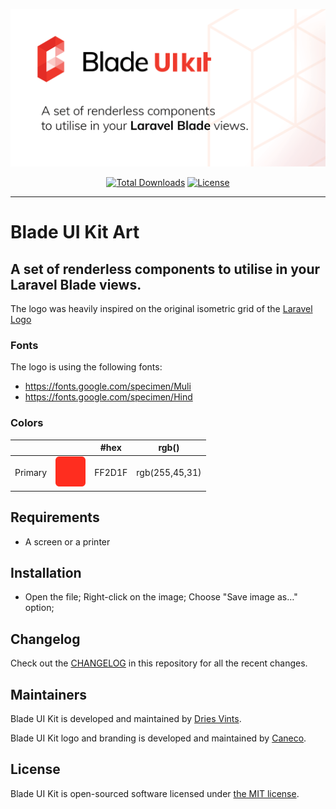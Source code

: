 <p align="center">
    <img src="/socialcard.png" width="1280" title="Social Card Blade UI Kit">
    <p align="center">
        <a href="https://packagist.org/packages/blade-ui-kit/art"><img alt="Total Downloads" src="https://img.shields.io/packagist/dt/blade-ui-kit/art"></a>
        <a href="https://packagist.org/packages/blade-ui-kit/art"><img alt="License" src="https://img.shields.io/packagist/l/pestphp/dust"></a>
    </p>
</p>

------

# Blade UI Kit Art

## A set of renderless components to utilise in your Laravel Blade views.

The logo was heavily inspired on the original isometric grid of the [Laravel Logo](http://github.com/laravel/art)

### Fonts

The logo is using the following fonts:

- https://fonts.google.com/specimen/Muli
- https://fonts.google.com/specimen/Hind

### Colors

|       |                     |#hex  |rgb()         |
|---    |---                  |---   |---           |
|Primary|![](/palette/500.png)|FF2D1F|rgb(255,45,31)|



## Requirements

- A screen or a printer



## Installation

- Open the file; Right-click on the image; Choose "Save image as…" option;



## Changelog

Check out the [CHANGELOG](CHANGELOG.md) in this repository for all the recent changes.



## Maintainers

Blade UI Kit is developed and maintained by [Dries Vints](https://driesvints.com).

Blade UI Kit logo and branding is developed and maintained by [Caneco](https://caneco.dev).



## License

Blade UI Kit is open-sourced software licensed under [the MIT license](LICENSE.md).
